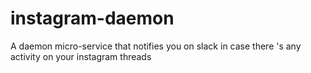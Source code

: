 # instagram-daemon
A daemon micro-service that notifies you on slack in case there 's any activity on your instagram threads
